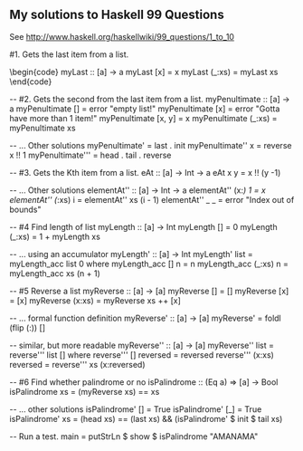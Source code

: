 
## My solutions to Haskell 99 Questions
See http://www.haskell.org/haskellwiki/99_questions/1_to_10

<!-- start literate haskell -->
#1. Gets the last item from a list.

\begin{code}
myLast :: [a] -> a
myLast [x] = x
myLast (_:xs) = myLast xs
\end{code}

<!-- stop literate haskell -->

-- #2. Gets the second from the last item from a list.
myPenultimate :: [a] -> a
myPenultimate [] = error "empty list!"
myPenultimate [x] = error "Gotta have more than 1 item!"
myPenultimate [x, y] = x
myPenultimate (_:xs) = myPenultimate xs

-- ... Other solutions
myPenultimate' = last . init
myPenultimate'' x = reverse x !! 1
myPenultimate''' = head . tail . reverse

-- #3. Gets the Kth item from a list.
eAt :: [a] -> Int -> a
eAt x y = x !! (y -1)

-- ... Other solutions
elementAt'' :: [a] -> Int -> a
elementAt'' (x:_) 1  = x
elementAt'' (_:xs) i = elementAt'' xs (i - 1)
elementAt'' _ _      = error "Index out of bounds"

-- #4 Find length of list
myLength :: [a] -> Int
myLength [] = 0
myLength (_:xs) = 1 + myLength xs

-- ... using an accumulator
myLength' :: [a] -> Int
myLength' list = myLength_acc list 0
	where
		myLength_acc [] n = n
		myLength_acc (_:xs) n = myLength_acc xs (n + 1)

-- #5 Reverse a list
myReverse :: [a] -> [a]
myReverse []     = []
myReverse [x]    = [x]
myReverse (x:xs) = myReverse xs ++ [x]

-- ... formal function definition
myReverse'          :: [a] -> [a]
myReverse'          =  foldl (flip (:)) []

-- similar, but more readable
myReverse'' :: [a] -> [a]
myReverse'' list = reverse''' list []
  where
    reverse''' [] reversed     = reversed
    reverse''' (x:xs) reversed = reverse''' xs (x:reversed)

-- #6 Find whether palindrome or no
isPalindrome :: (Eq a) => [a] -> Bool
isPalindrome xs = (myReverse xs) == xs

-- ... other solutions
isPalindrome' []  = True
isPalindrome' [_] = True
isPalindrome' xs  = (head xs) == (last xs) && (isPalindrome' $ init $ tail xs)

-- Run a test.
main = putStrLn $ show $ isPalindrome "AMANAMA"

